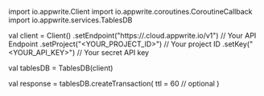 import io.appwrite.Client
import io.appwrite.coroutines.CoroutineCallback
import io.appwrite.services.TablesDB

val client = Client()
    .setEndpoint("https://<REGION>.cloud.appwrite.io/v1") // Your API Endpoint
    .setProject("<YOUR_PROJECT_ID>") // Your project ID
    .setKey("<YOUR_API_KEY>") // Your secret API key

val tablesDB = TablesDB(client)

val response = tablesDB.createTransaction(
    ttl = 60 // optional
)
